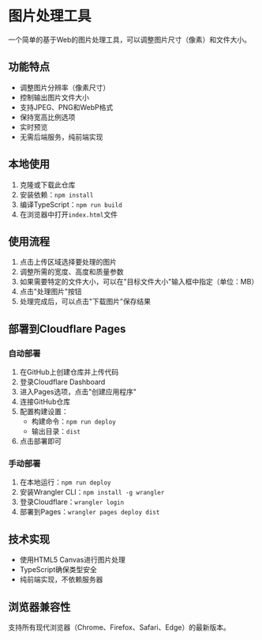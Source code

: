 # 图片处理工具

一个简单的基于Web的图片处理工具，可以调整图片尺寸（像素）和文件大小。

## 功能特点

- 调整图片分辨率（像素尺寸）
- 控制输出图片文件大小
- 支持JPEG、PNG和WebP格式
- 保持宽高比例选项
- 实时预览
- 无需后端服务，纯前端实现

## 本地使用

1. 克隆或下载此仓库
2. 安装依赖：`npm install`
3. 编译TypeScript：`npm run build`
4. 在浏览器中打开`index.html`文件

## 使用流程

1. 点击上传区域选择要处理的图片
2. 调整所需的宽度、高度和质量参数
3. 如果需要特定的文件大小，可以在"目标文件大小"输入框中指定（单位：MB）
4. 点击"处理图片"按钮
5. 处理完成后，可以点击"下载图片"保存结果

## 部署到Cloudflare Pages

### 自动部署

1. 在GitHub上创建仓库并上传代码
2. 登录Cloudflare Dashboard
3. 进入Pages选项，点击"创建应用程序"
4. 连接GitHub仓库
5. 配置构建设置：
   - 构建命令：`npm run deploy`
   - 输出目录：`dist`
6. 点击部署即可

### 手动部署

1. 在本地运行：`npm run deploy`
2. 安装Wrangler CLI：`npm install -g wrangler`
3. 登录Cloudflare：`wrangler login`
4. 部署到Pages：`wrangler pages deploy dist`

## 技术实现

- 使用HTML5 Canvas进行图片处理
- TypeScript确保类型安全
- 纯前端实现，不依赖服务器

## 浏览器兼容性

支持所有现代浏览器（Chrome、Firefox、Safari、Edge）的最新版本。 